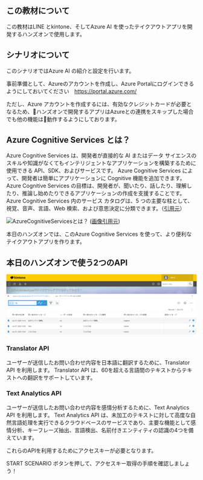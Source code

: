 ## この教材について

この教材はLINE とkintone、そしてAzure AI を使ったテイクアウトアプリを開発するハンズオンで使用します。

## シナリオについて

このシナリオではAzure AI の紹介と設定を行います。

事前準備として、Azureのアカウントを作成し、Azure Portalにログインできるようにしておいてください　https://portal.azure.com/

ただし、Azure アカウントを作成するには、有効なクレジットカードが必要となるため、ハンズオンで開発するアプリはAzureとの連携をスキップした場合でも他の機能は動作するようにしております。


## Azure Cognitive Services とは？

Azure Cognitive Services は、開発者が直接的な AI またはデータ サイエンスのスキルや知識がなくてもインテリジェントなアプリケーションを構築するために使用できる API、SDK、およびサービスです。 Azure Cognitive Services によって、開発者は簡単にアプリケーションに Cognitive 機能を追加できます。 Azure Cognitive Services の目標は、開発者が、聞いたり、話したり、理解したり、推論し始めたりできるアプリケーションの作成を支援することです。 Azure Cognitive Services 内のサービス カタログは、5 つの主要な柱として、視覚、音声、言語、Web 検索、および意思決定に分類できます。（[引用元](https://docs.microsoft.com/ja-jp/azure/cognitive-services/welcome)）

![AzureCognitiveServicesとは？](https://image.slidesharecdn.com/20170805cntkhandsonmsai-170805043722/95/microsoft-cognitive-toolkit-cntk-on-azure-microsoft-azure-ai-15-638.jpg?cb=1502010994)
([画像引用元](https://www.slideshare.net/satonaoki/20170805cntkhandsonmsai))

本日のハンズオンでは、このAzure Cognitive Services を使って、より便利なテイクアウトアプリを作ります。

## 本日のハンズオンで使う2つのAPI

![問い合わせ管理_-_Records.png](https://raw.githubusercontent.com/torisankanasan/katacoda-scenarios/master/SetupAzureAI/images/【テイクアウト】問い合わせ管理_-_Records.png)

### Translator API
ユーザーが送信したお問い合わせ内容を日本語に翻訳するために、Translator API を利用します。
Translator API は、60を超える言語間のテキストからテキストへの翻訳をサポートしています。

### Text Analytics API
ユーザーが送信したお問い合わせ内容を感情分析するために、Text Analytics API を利用します。
Text Analytics API は、未加工のテキストに対して高度な自然言語処理を実行できるクラウドベースのサービスであり、主要な機能として感情分析、キーフレーズ抽出、言語検出、名前付きエンティティの認識の4つを備えています。


これらのAPIを利用するためにアクセスキーが必要となります。

START SCENARIO ボタンを押して、アクセスキー取得の手順を確認しましょう！
